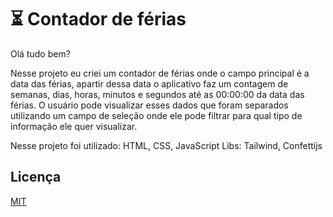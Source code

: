 
# ⏳ Contador de férias

Olá tudo bem?

Nesse projeto eu criei um contador de férias onde o campo principal é a data das férias, apartir dessa data o aplicativo faz um contagem de semanas, dias, horas, minutos e segundos até as 00:00:00 da data das férias. O usuário pode visualizar esses dados que foram separados utilizando um campo de seleção onde ele pode filtrar para qual tipo de informação ele quer visualizar.

Nesse projeto foi utilizado: HTML, CSS, JavaScript
Libs: Tailwind, Confettijs


## Licença

[MIT](https://choosealicense.com/licenses/mit/)

